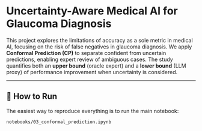 # Uncertainty-Aware Medical AI for Glaucoma Diagnosis

This project explores the limitations of accuracy as a sole metric in medical AI, focusing on the risk of false negatives in glaucoma diagnosis. We apply **Conformal Prediction (CP)** to separate confident from uncertain predictions, enabling expert review of ambiguous cases. The study quantifies both an **upper bound** (oracle expert) and a **lower bound** (LLM proxy) of performance improvement when uncertainty is considered.

---

## 🚀 How to Run

The easiest way to reproduce everything is to run the main notebook:

```bash
notebooks/03_conformal_prediction.ipynb
